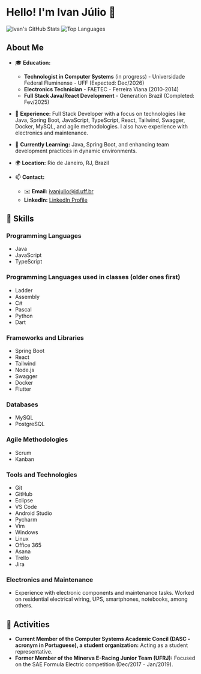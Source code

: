 # Hello! I'm Ivan Júlio 👋

![Ivan's GitHub Stats](https://github-readme-stats.vercel.app/api?username=IvanJulio&show_icons=true&theme=radical)
![Top Languages](https://github-readme-stats.vercel.app/api/top-langs/?username=IvanJulio&layout=compact&theme=radical)

## About Me

- 🎓 **Education:**
  - **Technologist in Computer Systems** (in progress) - Universidade Federal Fluminense - UFF (Expected: Dec/2026)
  - **Electronics Technician** - FAETEC - Ferreira Viana (2010-2014)
  - **Full Stack Java/React Development** - Generation Brazil (Completed: Fev/2025)

- 💼 **Experience:** Full Stack Developer with a focus on technologies like Java, Spring Boot, JavaScript, TypeScript, React, Tailwind, Swagger, Docker, MySQL, and agile methodologies. I also have experience with electronics and maintenance.

- 🌱 **Currently Learning:** Java, Spring Boot, and enhancing team development practices in dynamic environments.

- 🌍 **Location:** Rio de Janeiro, RJ, Brazil

- 📫 **Contact:**
  - ✉️ **Email:** [ivanjulio@id.uff.br](mailto:ivanjulio@id.uff.br)
  - **LinkedIn:** [LinkedIn Profile](www.linkedin.com/in/ivanjúlio)

## 🚀 Skills

### Programming Languages
- Java
- JavaScript
- TypeScript

### Programming Languages used in classes (older ones first)
- Ladder
- Assembly
- C#
- Pascal
- Python
- Dart

### Frameworks and Libraries
- Spring Boot
- React
- Tailwind
- Node.js
- Swagger
- Docker
- Flutter

### Databases
- MySQL
- PostgreSQL

### Agile Methodologies
- Scrum
- Kanban

### Tools and Technologies
- Git
- GitHub
- Eclipse
- VS Code
- Android Studio
- Pycharm
- Vim
- Windows
- Linux
- Office 365
- Asana
- Trello
- Jira

### Electronics and Maintenance
- Experience with electronic components and maintenance tasks. Worked on residential electrical wiring, UPS, smartphones, notebooks, among others.

## 🏅 Activities

- **Current Member of the Computer Systems Academic Concil (DASC - acronym in Portuguese), a student organization:** Acting as a student representative.
- **Former Member of the Minerva E-Racing Junior Team (UFRJ):** Focused on the SAE Formula Electric competition (Dec/2017 - Jan/2019).

